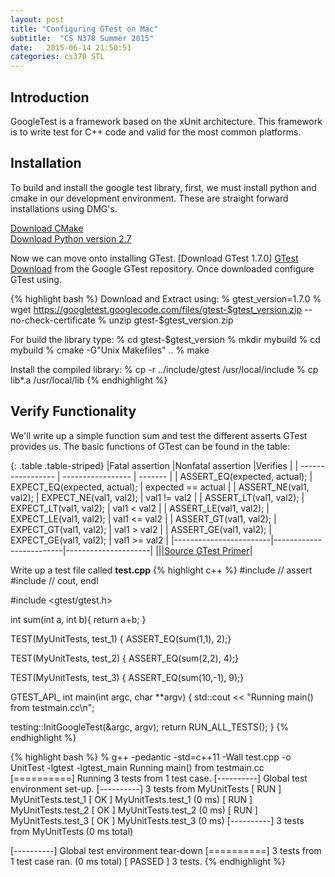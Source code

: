 ```yaml
---
layout: post
title: "Configuring GTest on Mac"
subtitle:  "CS N378 Summer 2015"
date:   2015-06-14 21:50:51
categories: cs378 STL
---
```


## Introduction

GoogleTest is a framework based on the xUnit architecture. This framework is to write test for C++ code and valid for the most common platforms. 


## Installation

To build and install the google test library, first, we must install python and cmake in our development environment. These are straight forward installations using DMG's. 

[Download CMake ][Cmake Download]  
[Download Python version 2.7][Python Download]

Now we can move onto installing GTest. [Download GTest 1.7.0] [GTest Download] from the Google GTest repository. Once downloaded configure GTest using. 

{% highlight bash %}
Download and Extract using: 
% gtest_version=1.7.0
% wget https://googletest.googlecode.com/files/gtest-$gtest_version.zip --no-check-certificate
% unzip gtest-$gtest_version.zip

For build the library type:
% cd gtest-$gtest_version
% mkdir mybuild
% cd mybuild
% cmake -G"Unix Makefiles" ..
% make

Install the compiled library:
% cp -r ../include/gtest /usr/local/include
% cp lib*.a /usr/local/lib
{% endhighlight %}

## Verify Functionality
We'll write up a simple function sum and test the different asserts GTest provides us. 
The basic functions of GTest can be found in the table: 

{: .table .table-striped}
|Fatal assertion	|Nonfatal assertion	|Verifies | 
| ----------------- | ----------------- | ------- |
| ASSERT_EQ(expected, actual); |	EXPECT_EQ(expected, actual); |	expected == actual |
| ASSERT_NE(val1, val2); |	EXPECT_NE(val1, val2); |	val1 != val2 |
| ASSERT_LT(val1, val2); |	EXPECT_LT(val1, val2); |	val1 < val2 |
| ASSERT_LE(val1, val2); |	EXPECT_LE(val1, val2); |	val1 <= val2 |
| ASSERT_GT(val1, val2); |	EXPECT_GT(val1, val2); |	val1 > val2 |
| ASSERT_GE(val1, val2); |	EXPECT_GE(val1, val2); |	val1 >= val2 |
|------------------------|-------------------------|---------------------|
|||[Source GTest Primer][Primer]|


Write up a test file called **test.cpp**
{% highlight c++ %}
#include <cassert>  // assert
#include <iostream> // cout, endl

#include <gtest/gtest.h>

int sum(int a, int b){
  return a+b;
}

TEST(MyUnitTests, test_1) {
    ASSERT_EQ(sum(1,1), 2);}

TEST(MyUnitTests, test_2) {
    ASSERT_EQ(sum(2,2), 4);}

TEST(MyUnitTests, test_3) {
    ASSERT_EQ(sum(10,-1), 9);}



GTEST_API_ int main(int argc, char **argv) {
  std::cout << "Running main() from testmain.cc\n";
 
  testing::InitGoogleTest(&argc, argv);
  return RUN_ALL_TESTS();
}
{% endhighlight %}



{% highlight bash %}
% g++ -pedantic -std=c++11 -Wall test.cpp -o UnitTest -lgtest -lgtest_main
Running main() from testmain.cc
[==========] Running 3 tests from 1 test case.
[----------] Global test environment set-up.
[----------] 3 tests from MyUnitTests
[ RUN      ] MyUnitTests.test_1
[       OK ] MyUnitTests.test_1 (0 ms)
[ RUN      ] MyUnitTests.test_2
[       OK ] MyUnitTests.test_2 (0 ms)
[ RUN      ] MyUnitTests.test_3
[       OK ] MyUnitTests.test_3 (0 ms)
[----------] 3 tests from MyUnitTests (0 ms total)

[----------] Global test environment tear-down
[==========] 3 tests from 1 test case ran. (0 ms total)
[  PASSED  ] 3 tests.
{% endhighlight %}




[Primer]: https://code.google.com/p/googletest/wiki/V1_7_Primer
[CMake Download]: http://www.cmake.org/download/
[Python Download]: https://www.python.org/downloads/
[GTest Download]: https://code.google.com/p/googletest/downloads/detail?name=gtest-1.7.0.zip&can=2&q=